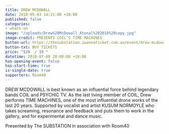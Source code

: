 ```yaml
---
title: DREW MCDOWALL
date: 2018-05-03 14:21:00 +10:00
published: false
categories:
- whats-on
image: "/uploads/Drew%20McDowall_Atonal%202016%20copy.jpg"
image-credit: PRESENTS COIL’S TIME MACHINES
button-url: https://thesubstation.iwannaticket.com.au/event/drew-mcdowall-presents-coils-time-machines-MTUwODU
button-txt: BUY TICKETS
price: "$29  / 19 "
datetime: 2018-07-08 20:00:00 +10:00
has-opening-event: false
has-start-time: true
is-single-date: true
supporters: Room40
---
```


DREW MCDOWALL is best known as an influential force behind legendary bands COIL and PSYCHIC TV. As the last living member of COIL, Drew performs TIME MACHINES, one of the most influential drone works of the last 20 years. Supported by vocalist and artist KUSUM NORMOYLE who takes screaming, resonance and feedback and puts them to work in the gallery, and for experimental and dance music.

Presented by The SUBSTATION in association with Room40